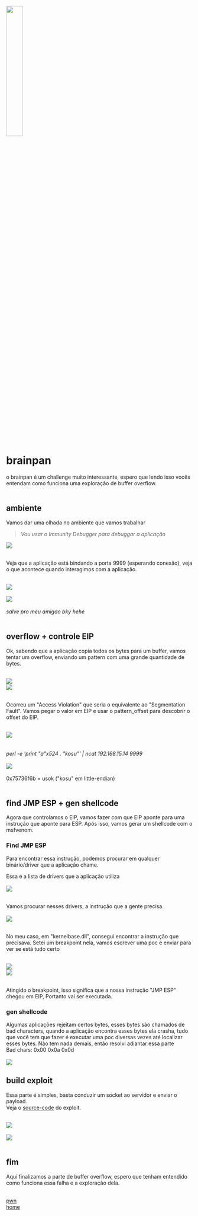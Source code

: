 <img width="30%" src="https://i.imgur.com/ULwPfn3.png"></img>

# brainpan
o brainpan é um challenge muito interessante, espero que lendo isso vocês entendam como funciona uma exploração de buffer overflow.<br><br>

## ambiente
Vamos dar uma olhada no ambiente que vamos trabalhar<br>
> *Vou usar o Immunity Debugger para debuggar a aplicação*<br>

<img src="https://i.imgur.com/0xUj5fZ.png" src="40%"></img><br><br>

Veja que a aplicação está bindando a porta 9999 (esperando conexão), veja o que acontece quando interagimos com a aplicação.<br><br>

<img src="https://i.imgur.com/kX5S8Pl.png"></img><br><br>
<img src="https://i.imgur.com/yIoOIzc.png"></img><br><br>
*salve pro meu amigao bky hehe*<br><br>

## overflow + controle EIP
Ok, sabendo que a aplicação copia todos os bytes para um buffer, vamos tentar um overflow, enviando um pattern com uma grande quantidade de bytes.<br><br>

<img src="https://i.imgur.com/NGFi6SX.png"></img>
<br>
<img src="https://i.imgur.com/owFlK1j.png"></img><br><br>

Ocorreu um "Access Violation" que seria o equivalente ao "Segmentation Fault". Vamos pegar o valor em EIP e usar o pattern_offset para descobrir o offset do EIP.<br><br>

<img src="https://i.imgur.com/hFju72g.png"></img><br></br><br>
*perl -e 'print "a"x524 . "kosu"' | ncat 192.168.15.14 9999*<br><br>
<img src="https://i.imgur.com/iAudx9a.png"></img><br><br>
0x75736f6b = usok ("kosu" em little-endian)<br><br>

## find JMP ESP + gen shellcode
Agora que controlamos o EIP, vamos fazer com que EIP aponte para uma instrução que aponte para ESP. Após isso, vamos gerar um shellcode com o msfvenom.

### Find JMP ESP
Para encontrar essa instrução, podemos procurar em qualquer binário/driver que a aplicação chame.<br>

Essa é a lista de drivers que a aplicação utiliza<br><br>
<img src="https://i.imgur.com/v9EBOKd.png"></img><br><br>

Vamos procurar nesses drivers, a instrução que a gente precisa.<br><br>
<img src="https://i.imgur.com/JM8ufJs.png"></img><br><br>

No meu caso, em "kernelbase.dll", consegui encontrar a instrução que precisava. Setei um breakpoint nela, vamos escrever uma poc e enviar para ver se está tudo certo<br><br>

<img src="https://i.imgur.com/p7IiJ56.png"></img><br>
<img src="https://i.imgur.com/NGwyS0d.png"></img><br><br>

Atingido o breakpoint, isso significa que a nossa instrução "JMP ESP" chegou em EIP, Portanto vai ser executada. 

### gen shellcode
Algumas aplicações rejeitam certos bytes, esses bytes são chamados de bad characters, quando a aplicação encontra esses bytes ela crasha, tudo que você tem que fazer é executar uma poc diversas vezes até localizar esses bytes. Não tem nada demais, então resolvi adiantar essa parte<br>
Bad chars: 0x00 0x0a 0x0d<br><br>
<img src="https://i.imgur.com/MWFBPLe.png"></img><br>

## build exploit
Essa parte é simples, basta conduzir um socket ao servidor e enviar o payload.<br>
Veja o [source-code](https://github.com/wtfflya/brainpan/blob/master/brainpan.py) do exploit.<br><br>

<img src="https://i.imgur.com/Wgr2LoY.png"></img><br><br>
<img src="https://i.imgur.com/504bTP3.png"></img><br><br>

## fim
Aqui finalizamos a parte de buffer overflow, espero que tenham entendido como funciona essa falha e a exploração dela.<br><br>

[pwn](../README.md)<br>
[home](../../README.md)
